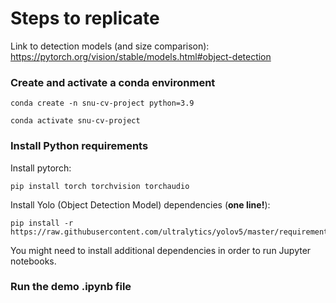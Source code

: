 # Steps to replicate

Link to detection models (and size comparison): <https://pytorch.org/vision/stable/models.html#object-detection>

### Create and activate a conda environment

```
conda create -n snu-cv-project python=3.9

conda activate snu-cv-project
```

### Install Python requirements

Install pytorch:

```
pip install torch torchvision torchaudio
```

Install Yolo (Object Detection Model) dependencies (**one line!**):

```
pip install -r https://raw.githubusercontent.com/ultralytics/yolov5/master/requirements.txt
```

You might need to install additional dependencies in order to run Jupyter notebooks.

### Run the demo .ipynb file
